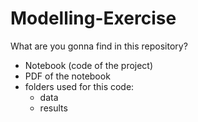 # Modelling-Exercise
What are you gonna find in this repository?
 - Notebook (code of the project)
- PDF of the notebook
- folders used for this code:
  * data
  * results
